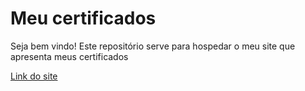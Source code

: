 # Meu certificados

Seja bem vindo! Este repositório serve para hospedar o meu site que apresenta meus certificados

[Link do site](https://diegocstbraga.github.io/meus-certificados/)
